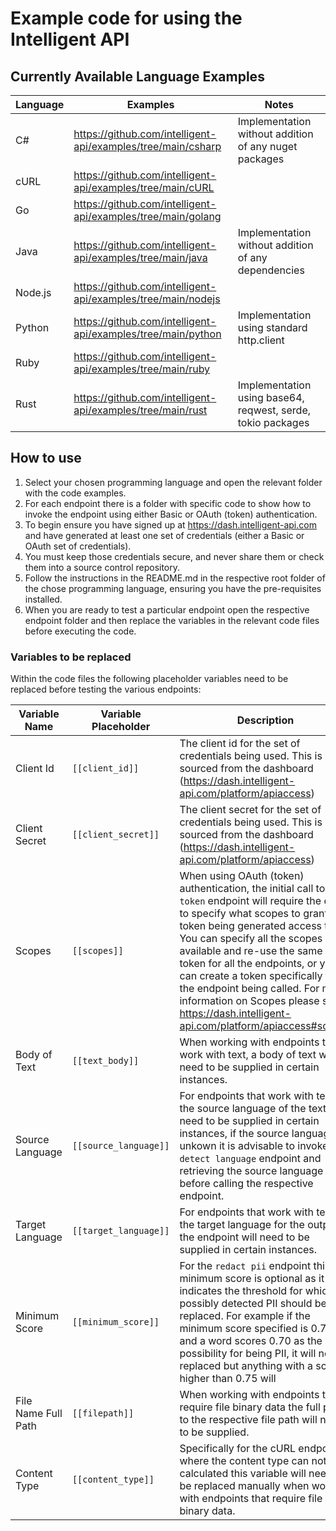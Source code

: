 # Example code for using the Intelligent API

## Currently Available Language Examples

| Language | Examples                                                     | Notes                                                       |
| -------- | ------------------------------------------------------------ | ----------------------------------------------------------- |
| C#       | https://github.com/intelligent-api/examples/tree/main/csharp | Implementation without addition of any nuget packages       |
| cURL     | https://github.com/intelligent-api/examples/tree/main/cURL   |                                                             |
| Go       | https://github.com/intelligent-api/examples/tree/main/golang |                                                             |
| Java     | https://github.com/intelligent-api/examples/tree/main/java   | Implementation without addition of any dependencies         |
| Node.js  | https://github.com/intelligent-api/examples/tree/main/nodejs |                                                             |
| Python   | https://github.com/intelligent-api/examples/tree/main/python | Implementation using standard http.client                   |
| Ruby     | https://github.com/intelligent-api/examples/tree/main/ruby   |                                                             |
| Rust     | https://github.com/intelligent-api/examples/tree/main/rust   | Implementation using base64, reqwest, serde, tokio packages |

## How to use

1. Select your chosen programming language and open the relevant folder with the code examples.
2. For each endpoint there is a folder with specific code to show how to invoke the endpoint using either Basic or OAuth (token) authentication.
3. To begin ensure you have signed up at https://dash.intelligent-api.com and have generated at least one set of credentials (either a Basic or OAuth set of credentials).
4. You must keep those credentials secure, and never share them or check them into a source control repository.
5. Follow the instructions in the README.md in the respective root folder of the chose programming language, ensuring you have the pre-requisites installed.
6. When you are ready to test a particular endpoint open the respective endpoint folder and then replace the variables in the relevant code files before executing the code.

### Variables to be replaced

Within the code files the following placeholder variables need to be replaced before testing the various endpoints:

| Variable Name       | Variable Placeholder  | Description                                                                                                                                                                                                                                                                                                                                                                                                                                         |
| ------------------- | --------------------- | --------------------------------------------------------------------------------------------------------------------------------------------------------------------------------------------------------------------------------------------------------------------------------------------------------------------------------------------------------------------------------------------------------------------------------------------------- |
| Client Id           | `[[client_id]]`       | The client id for the set of credentials being used. This is sourced from the dashboard (https://dash.intelligent-api.com/platform/apiaccess)                                                                                                                                                                                                                                                                                                       |
| Client Secret       | `[[client_secret]]`   | The client secret for the set of credentials being used. This is sourced from the dashboard (https://dash.intelligent-api.com/platform/apiaccess)                                                                                                                                                                                                                                                                                                   |
| Scopes              | `[[scopes]]`          | When using OAuth (token) authentication, the initial call to the `token` endpoint will require the caller to specify what scopes to grant the token being generated access to. You can specify all the scopes available and re-use the same token for all the endpoints, or you can create a token specifically for the endpoint being called. For more information on Scopes please see https://dash.intelligent-api.com/platform/apiaccess#scopes |
| Body of Text        | `[[text_body]]`       | When working with endpoints the work with text, a body of text will need to be supplied in certain instances.                                                                                                                                                                                                                                                                                                                                       |
| Source Language     | `[[source_language]]` | For endpoints that work with text the source language of the text will need to be supplied in certain instances, if the source language is unkown it is advisable to invoke the `detect language` endpoint and retrieving the source language before calling the respective endpoint.                                                                                                                                                               |
| Target Language     | `[[target_language]]` | For endpoints that work with text the target language for the output of the endpoint will need to be supplied in certain instances.                                                                                                                                                                                                                                                                                                                 |
| Minimum Score       | `[[minimum_score]]`   | For the `redact pii` endpoint this minimum score is optional as it indicates the threshold for which possibly detected PII should be replaced. For example if the minimum score specified is 0.75 and a word scores 0.70 as the possibility for being PII, it will not be replaced but anything with a score higher than 0.75 will                                                                                                                  |
| File Name Full Path | `[[filepath]]`        | When working with endpoints that require file binary data the full path to the respective file path will need to be supplied.                                                                                                                                                                                                                                                                                                                       |
| Content Type        | `[[content_type]]`    | Specifically for the cURL endpoints where the content type can not be calculated this variable will need to be replaced manually when working with endpoints that require file binary data.                                                                                                                                                                                                                                                         |
